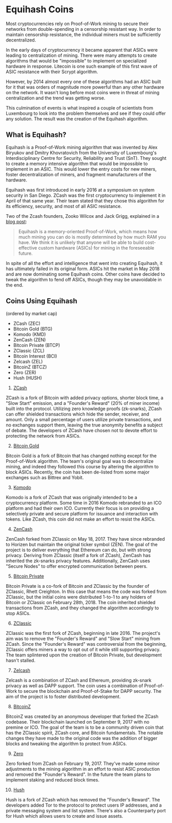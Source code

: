 # Equihash Coins

Most cryptocurrencies rely on Proof-of-Work mining to secure their networks from double-spending in a censorship resistant way. In order to maintain censorship resistance, the individual miners must be sufficiently decentralized.

In the early days of cryptocurrency it became apparent that ASICs were leading to centralization of mining. There were many attempts to create algorithms that would be "impossible" to implement on specialized hardware in response. Litecoin is one such example of this first wave of ASIC resistance with their Scrypt algorithm.

However, by 2014 almost every one of these algorithms had an ASIC built for it that was orders of magnitude more powerful than any other hardware on the network. It  wasn't long before most coins were in threat of mining centralization and the trend was getting worse.

This culmination of events is what inspired a couple of scientists from Luxembourg to look into the problem themselves and see if they could offer any solution. The result was the creation of the Equihash algorithm.

## What is Equihash?

Equihash is a Proof-of-Work mining algorithm that was invented by Alex Biryukov and Dmitry Khovratovich from the University of Luxembourg's Interdisciplinary Centre for Security, Reliability and Trust (SnT). They sought to create a memory intensive algorithm that would be impossible to implement in an ASIC. This would lower the entry costs for new miners, foster decentralization of miners, and fragment manufacturers of the hardware.

Equihash was first introduced in early 2016 at a symposium on system security in San Diego. ZCash was the first cryptocurrency to implement it in April of that same year. Their team stated that they chose this algorithm for its efficiency, security, and most of all ASIC resistance.

Two of the Zcash founders, Zooko Wilcox and Jack Grigg, explained in a [blog post](https://z.cash/blog/why-equihash/):

>Equihash is a memory-oriented Proof-of-Work, which means how much mining you can do is mostly determined by how much RAM you have. We think it is unlikely that anyone will be able to build cost-effective custom hardware (ASICs) for mining in the foreseeable future.

In spite of all the effort and intelligence that went into creating Equihash, it has ultimately failed in its original form. ASICs hit the market in May 2018 and are now dominating some Equihash coins. Other coins have decided to tweak the algorithm to fend off ASICs, though they may be unavoidable in the end.

## Coins Using Equihash
(ordered by market cap)

+ ZCash (ZEC)
+ Bitcoin Gold (BTG)
+ Komodo (KMD)
+ ZenCash (ZEN)
+ Bitcoin Private (BTCP)
+ ZClassic (ZCL)
+ Bitcoin Interest (BCI)
+ Zelcash (ZEL)
+ BitcoinZ (BTCZ)
+ Zero (ZER)
+ Hush (HUSH)

1. [ZCash](https://z.cash)

ZCash is a fork of Bitcoin with added privacy options, shorter block time, a "Slow Start" emission, and a "Founder's Reward" (20% of miner income) built into the protocol. Utilizing zero knowledge proofs (zk-snarks), ZCash can offer shielded transactions which hide the sender, receiver, and amount. Only a small percentage of users utilize private transactions, and no exchanges support them, leaving the true anonymity benefits a subject of debate. The developers of ZCash have chosen not to devote effort to protecting the network from ASICs.

2. [Bitcoin Gold](https://bitcoingold.org/)

Bitcoin Gold is a fork of Bitcoin that has changed nothing except for the Proof-of-Work algorithm. The team's original goal was to decentralize mining, and indeed they followed this course by altering the algorithm to block ASICs. Recently, the coin has been de-listed from some major exchanges such as Bittrex and Yobit.

3. [Komodo](https://komodoplatform.com/)

Komodo is a fork of ZCash that was originally intended to be a cryptocurrency platform. Some time in 2016 Komodo rebranded to an ICO platform and had their own ICO. Currently their focus is on providing a selectively private and secure platform for issuance and interaction with tokens. Like ZCash, this coin did not make an effort to resist the ASICs.

4. [ZenCash](https://zencash.com/)

ZenCash forked from ZClassic on May 18, 2017. They have since rebranded to Horizen but maintain the original ticker symbol (ZEN). The goal of the project is to deliver everything that Ethereum can do, but with strong privacy. Deriving from ZClassic (itself a fork of ZCash), ZenCash has inherited the zk-snarks privacy features. Additionally, ZenCash uses "Secure Nodes" to offer encrypted communication between peers.

5. [Bitcoin Private](https://btcprivate.org/)

Bitcoin Private is a co-fork of Bitcoin and ZClassic by the founder of ZClassic, Rhett Creighton. In this case that means the code was forked from ZClassic, but the initial coins were distributed 1-to-1 to any holders of Bitcoin or ZClassic on February 28th, 2018. The coin inherited shielded transactions from ZCash, and they changed the algorithm accordingly to stop ASICs.

6. [ZClassic](https://zclassic.org/)

ZClassic was the first fork of ZCash, beginning in late 2016. The project's aim was to remove the "Founder's Reward" and "Slow Start" mining from ZCash. Since the "Founder's Reward" was controversial from the beginning, ZClassic offers miners a way to opt out of it while still supporting privacy. The team splintered upon the creation of Bitcoin Private, but development hasn't stalled.

7. [Zelcash](https://zel.cash)

Zelcash is a combination of ZCash and Ethereum, providing zk-snark privacy as well as DAPP support. The coin uses a combination of Proof-of-Work to secure the blockchain and Proof-of-Stake for DAPP security. The aim of the project is to foster distributed development.

8. [BitcoinZ](https://btcz.rocks/)

BitcoinZ was created by an anonymous developer that forked the ZCash codebase. Their blockchain launched on September 9, 2017 with no premine or ICO. The goal of the team is to be a community driven coin that has the ZClassic spirit, ZCash core, and Bitcoin fundamentals. The notable changes they have made to the original code was the addition of bigger blocks and tweaking the algorithm to protect from ASICs.

9. [Zero](https://zerocurrency.io/)

Zero forked from ZCash on February 19, 2017. They've made some minor adjustments to the mining algorithm in an effort to resist ASIC production and removed the "Founder's Reward". In the future the team plans to implement staking and reduced block times.

10. [Hush](https://myhush.org/)

Hush is a fork of ZCash which has removed the "Founder's Reward". The developers added Tor to the protocol to protect users IP addresses, and a private messaging system and list system. There's also a Counterparty port for Hush which allows users to create and issue assets.
